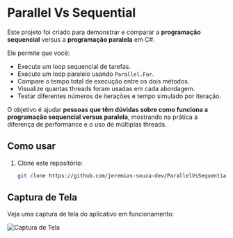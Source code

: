 # Parallel Vs Sequential

Este projeto foi criado para demonstrar e comparar a **programação sequencial** versus a **programação paralela** em C#.  

Ele permite que você:

- Execute um loop sequencial de tarefas.
- Execute um loop paralelo usando `Parallel.For`.
- Compare o tempo total de execução entre os dois métodos.
- Visualize quantas threads foram usadas em cada abordagem.
- Testar diferentes números de iterações e tempo simulado por iteração.

O objetivo é ajudar **pessoas que têm dúvidas sobre como funciona a programação sequencial versus paralela**, mostrando na prática a diferença de performance e o uso de múltiplas threads.

## Como usar

1. Clone este repositório:
   ```bash
   git clone https://github.com/jeremias-souza-dev/ParallelVsSequentialCsharp.git

## Captura de Tela

Veja uma captura de tela do aplicativo em funcionamento:

![Captura de Tela](Captura%20de%20tela%202025-08-17%20103119.png)
